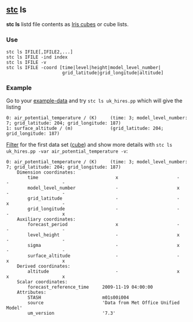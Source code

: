 ## [stc](https://github.com/MetOffice/stc/blob/main/doc/stc.md) ls 

**stc ls** listd file contents as [Iris cubes](https://scitools-iris.readthedocs.io/en/stable/userguide/iris_cubes.html#) or cube lists.

### Use
```
stc ls IFILE[,IFILE2,...]
stc ls IFILE -ind index
stc ls IFILE -v
stc ls IFILE -coord [time|level|height|model_level_number|
                     grid_latitude|grid_longitude|altitude]
```
### Example 

Go to your [example-data](https://github.com/MetOffice/stc/blob/main/doc/stc.md#example-data) and try `stc ls uk_hires.pp` which will give the listing

```
0: air_potential_temperature / (K)     (time: 3; model_level_number: 7; grid_latitude: 204; grid_longitude: 187)
1: surface_altitude / (m)              (grid_latitude: 204; grid_longitude: 187)
```

[Filter](https://github.com/MetOffice/stc/blob/main/doc/stc.md#filter-options) for the first data set ([cube](https://scitools-iris.readthedocs.io/en/stable/userguide/iris_cubes.html#)) and show more details with `stc ls uk_hires.pp -var air_potential_temperature -v`:

```
0: air_potential_temperature / (K)     (time: 3; model_level_number: 7; grid_latitude: 204; grid_longitude: 187)
    Dimension coordinates:
        time                             x                      -                 -                    -
        model_level_number               -                      x                 -                    -
        grid_latitude                    -                      -                 x                    -
        grid_longitude                   -                      -                 -                    x
    Auxiliary coordinates:
        forecast_period                  x                      -                 -                    -
        level_height                     -                      x                 -                    -
        sigma                            -                      x                 -                    -
        surface_altitude                 -                      -                 x                    x
    Derived coordinates:
        altitude                         -                      x                 x                    x
    Scalar coordinates:
        forecast_reference_time     2009-11-19 04:00:00
    Attributes:
        STASH                       m01s00i004
        source                      'Data from Met Office Unified Model'
        um_version                  '7.3'
```
